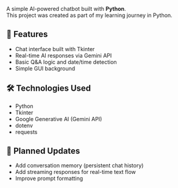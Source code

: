 A simple AI-powered chatbot built with **Python**.  
This project was created as part of my learning journey in Python.

## 🚀 Features
- Chat interface built with Tkinter
- Real-time AI responses via Gemini API
- Basic Q&A logic and date/time detection
- Simple GUI background

## 🛠️ Technologies Used
- Python
- Tkinter  
- Google Generative AI (Gemini API)  
- dotenv  
- requests

## 🧩 Planned Updates
- Add conversation memory (persistent chat history)
- Add streaming responses for real-time text flow
- Improve prompt formatting